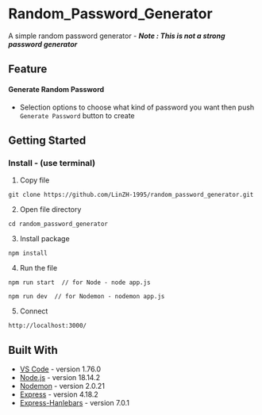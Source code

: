 # Random_Password_Generator
A simple random password generator - ***Note : This is not a strong password generator***

## Feature
#### Generate Random Password
* Selection options to choose what kind of password you want then push ```Generate Password``` button to create

## Getting Started
### Install - (use terminal)
1. Copy file
```
git clone https://github.com/LinZH-1995/random_password_generator.git
```
2. Open file directory
```
cd random_password_generator
```
3. Install package
```
npm install
```
4. Run the file
```
npm run start  // for Node - node app.js

npm run dev  // for Nodemon - nodemon app.js
```
5. Connect
```
http://localhost:3000/
```

## Built With
* [VS Code](https://code.visualstudio.com/) - version 1.76.0
* [Node.js](https://nodejs.org/en/) - version 18.14.2
* [Nodemon](https://github.com/remy/nodemon) - version 2.0.21
* [Express](https://github.com/expressjs/express) - version 4.18.2
* [Express-Hanlebars](https://github.com/express-handlebars/express-handlebars) - version 7.0.1

